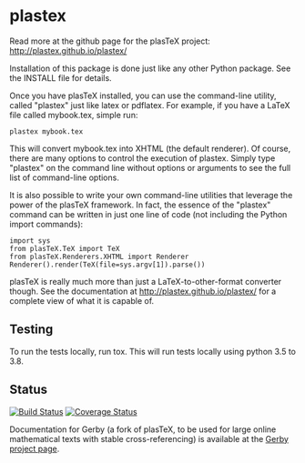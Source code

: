 # plastex

Read more at the github page for the plasTeX project:  http://plastex.github.io/plastex/

Installation of this package is done just like any other Python package.
See the INSTALL file for details.

Once you have plasTeX installed, you can use the command-line utility,
called "plastex" just like latex or pdflatex.  For example, if you
have a LaTeX file called mybook.tex, simple run:

```
plastex mybook.tex
```

This will convert mybook.tex into XHTML (the default renderer).  Of course,
there are many options to control the execution of plastex.  Simply type
"plastex" on the command line without options or arguments to see the
full list of command-line options.

It is also possible to write your own command-line utilities that leverage
the power of the plasTeX framework.  In fact, the essence of the "plastex"
command can be written in just one line of code (not including the Python
import commands):

```
import sys
from plasTeX.TeX import TeX
from plasTeX.Renderers.XHTML import Renderer
Renderer().render(TeX(file=sys.argv[1]).parse())
```

plasTeX is really much more than just a LaTeX-to-other-format converter 
though.  See the documentation at http://plastex.github.io/plastex/ for a complete
view of what it is capable of.

## Testing
To run the tests locally, run tox.
This will run tests locally using python 3.5 to 3.8.

## Status
[![Build Status](https://github.com/plastex/plastex/workflows/tests/badge.svg)](https://github.com/plastex/plastex/actions)
[![Coverage Status](https://coveralls.io/repos/github/plastex/plastex/badge.svg?branch=master)](https://coveralls.io/github/plastex/plastex?branch=master)

Documentation for Gerby (a fork of plasTeX, to be used for large online mathematical texts with stable cross-referencing) is available at the [Gerby project page](https://gerby-project.github.io).
